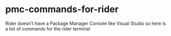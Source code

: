 # pmc-commands-for-rider
Rider doesn't have a Package Manager Console like Visual Studio so here is a list of commands for the rider terminal
